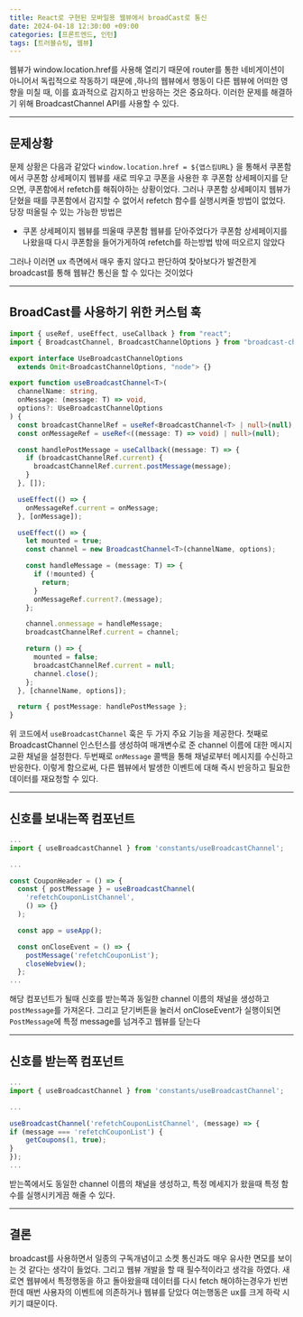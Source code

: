 ```yaml
---
title: React로 구현된 모바일용 웹뷰에서 broadCast로 통신
date: 2024-04-18 12:30:00 +09:00
categories: [프론트엔드, 인턴]
tags: [트러블슈팅, 웹뷰]
---
```


웹뷰가 window.location.href를 사용해 열리기 때문에 router를 통한 네비게이션이 아니어서 독립적으로 작동하기 때문에 ,하나의 웹뷰에서 행동이 다른 웹뷰에 어떠한 영향을 미칠 때, 이를 효과적으로 감지하고 반응하는 것은 중요하다. 이러한 문제를 해결하기 위해 BroadcastChannel API를 사용할 수 있다.

---

## 문제상황

문제 상황은 다음과 같았다
`window.location.href = ${앱스킴URL}` 을 통해서 쿠폰함에서 쿠폰함 상세페이지 웹뷰를 새로 띄우고 쿠폰을 사용한 후 쿠폰함 상세페이지를 닫으면, 쿠폰함에서 refetch를 해줘야하는 상황이었다. 그러나 쿠폰함 상세페이지 웹뷰가 닫혔을 때를 쿠폰함에서 감지할 수 없어서 refetch 함수를 실행시켜줄 방법이 없었다.
당장 떠올릴 수 있는 가능한 방법은

- 쿠폰 상세페이지 웹뷰를 띄울때 쿠폰함 웹뷰를 닫아주었다가 쿠폰함 상세페이지를 나왔을때 다시 쿠폰함을 들어가게하여 refetch를 하는방법
  밖에 떠오르지 않았다

그러나 이러면 ux 측면에서 매우 좋지 않다고 판단하여 찾아보다가 발견한게 broadcast를 통해 웹뷰간 통신을 할 수 있다는 것이었다

---

## BroadCast를 사용하기 위한 커스텀 훅

```ts
import { useRef, useEffect, useCallback } from "react";
import { BroadcastChannel, BroadcastChannelOptions } from "broadcast-channel";

export interface UseBroadcastChannelOptions
  extends Omit<BroadcastChannelOptions, "node"> {}

export function useBroadcastChannel<T>(
  channelName: string,
  onMessage: (message: T) => void,
  options?: UseBroadcastChannelOptions
) {
  const broadcastChannelRef = useRef<BroadcastChannel<T> | null>(null);
  const onMessageRef = useRef<((message: T) => void) | null>(null);

  const handlePostMessage = useCallback((message: T) => {
    if (broadcastChannelRef.current) {
      broadcastChannelRef.current.postMessage(message);
    }
  }, []);

  useEffect(() => {
    onMessageRef.current = onMessage;
  }, [onMessage]);

  useEffect(() => {
    let mounted = true;
    const channel = new BroadcastChannel<T>(channelName, options);

    const handleMessage = (message: T) => {
      if (!mounted) {
        return;
      }
      onMessageRef.current?.(message);
    };

    channel.onmessage = handleMessage;
    broadcastChannelRef.current = channel;

    return () => {
      mounted = false;
      broadcastChannelRef.current = null;
      channel.close();
    };
  }, [channelName, options]);

  return { postMessage: handlePostMessage };
}
```

위 코드에서 `useBroadcastChannel` 훅은 두 가지 주요 기능을 제공한다. 첫째로 BroadcastChannel 인스턴스를 생성하여 매개변수로 준 channel 이름에 대한 메시지 교환 채널을 설정한다. 두번째로 `onMessage` 콜백을 통해 채널로부터 메시지를 수신하고 반응한다. 이렇게 함으로써, 다른 웹뷰에서 발생한 이벤트에 대해 즉시 반응하고 필요한 데이터를 재요청할 수 있다.

---

## 신호를 보내는쪽 컴포넌트

```ts
...
import { useBroadcastChannel } from 'constants/useBroadcastChannel';

...

const CouponHeader = () => {
  const { postMessage } = useBroadcastChannel(
    'refetchCouponListChannel',
    () => {}
  );

  const app = useApp();

  const onCloseEvent = () => {
    postMessage('refetchCouponList');
    closeWebview();
  };
...

```

해당 컴포넌트가 될때 신호를 받는쪽과 동일한 channel 이름의 채널을 생성하고 `postMessage`를 가져온다. 그리고 닫기버튼을 눌러서 onCloseEvent가 실행이되면 `PostMessage`에 특정 message를 넘겨주고 웹뷰를 닫는다

---

## 신호를 받는쪽 컴포넌트

```ts
...
import { useBroadcastChannel } from 'constants/useBroadcastChannel';

...

useBroadcastChannel('refetchCouponListChannel', (message) => {
if (message === 'refetchCouponList') {
    getCoupons(1, true);
}
});
...

```

받는쪽에서도 동일한 channel 이름의 채널을 생성하고, 특정 메세지가 왔을때 특정 함수를 실행시키게끔 해줄 수 있다.

---

## 결론

broadcast를 사용하면서 일종의 구독개념이고 소켓 통신과도 매우 유사한 면모를 보이는 것 같다는 생각이 들었다. 그리고 웹뷰 개발을 할 때 필수적이라고 생각을 하였다. 새로연 웹뷰에서 특정행동을 하고 돌아왔을때 데이터를 다시 fetch 해야하는경우가 빈번한데 매번 사용자의 이벤트에 의존하거나 웹뷰를 닫았다 여는행동은 ux를 크게 하락 시키기 떄문이다.
